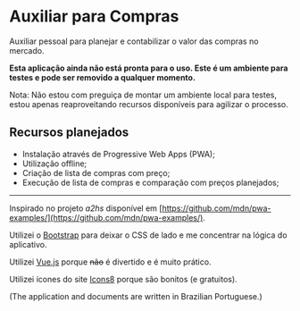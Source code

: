 # Auxiliar para Compras

Auxiliar pessoal para planejar e contabilizar o valor das compras no mercado.

**Esta aplicação ainda não está pronta para o uso. Este é um ambiente para testes e pode ser removido a qualquer momento.**

Nota: Não estou com preguiça de montar um ambiente local para testes, estou apenas reaproveitando recursos disponíveis para agilizar o processo.

## Recursos planejados

 - Instalação através de Progressive Web Apps (PWA);
 - Utilização offline;
 - Criação de lista de compras com preço;
 - Execução de lista de compras e comparação com preços planejados;

---

Inspirado no projeto *a2hs* disponível em [https://github.com/mdn/pwa-examples/](https://github.com/mdn/pwa-examples/).

Utilizei o [Bootstrap](https://getbootstrap.com/) para deixar o CSS de lado e me concentrar na lógica do aplicativo.

Utilizei [Vue.js](https://vuejs.org/) porque ~~não~~ é divertido e é muito prático.

Utilizei ícones do site [Icons8](https://icons8.com/) porque são bonitos (e gratuitos).

(The application and documents are written in Brazilian Portuguese.)